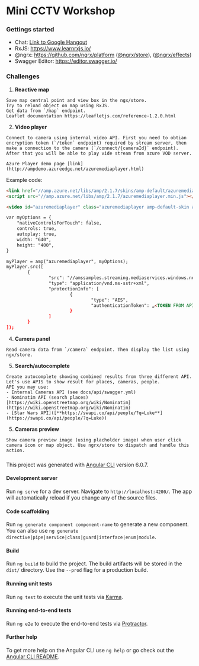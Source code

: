 # Mini CCTV Workshop

### Gettings started
- Chat: [Link to Google Hangout](https://hangouts.google.com/call/Y87d-4OjRCM3qZvLEZy4AAEI)
- RxJS:  https://www.learnrxjs.io/
- @ngrx: https://github.com/ngrx/platform ([@ngrx/store](https://github.com/ngrx/platform/blob/master/docs/store/README.md)), ([@ngrx/effects](https://github.com/ngrx/platform/blob/master/docs/effects/README.md))
- Swagger Editor: https://editor.swagger.io/

### Challenges
 1. **Reactive map**
 ```
 Save map central point and view box in the ngx/store.
 Try to reload object on map using RxJS.
 Get data from `/map` endpoint.
Leaflet documentation https://leafletjs.com/reference-1.2.0.html
 ```
 2.  **Video player**
 ```
Connect to camera using internal video API. First you need to obtian encryption token (`/token` endpoint) required by stream server, then make a connection to the camera (`/connect/{cameraId}` endpoint).
After that you will be able to play vide stream from azure VOD server.

Azure Player demo page [link](http://ampdemo.azureedge.net/azuremediaplayer.html)
 ```
Example code:
```html
<link href="//amp.azure.net/libs/amp/2.1.7/skins/amp-default/azuremediaplayer.min.css" rel="stylesheet">
<script src="//amp.azure.net/libs/amp/2.1.7/azuremediaplayer.min.js"></script>

<video id="azuremediaplayer" class="azuremediaplayer amp-default-skin amp-big-play-centered" tabindex="0"></video>

var myOptions = {
	"nativeControlsForTouch": false,
	controls: true,
	autoplay: true,
	width: "640",
	height: "400",
}

myPlayer = amp("azuremediaplayer", myOptions);
myPlayer.src([
        {
                "src": "//amssamples.streaming.mediaservices.windows.net/830584f8-f0c8-4e41-968b-6538b9380aa5/TearsOfSteelTeaser.ism/manifest",
                "type": "application/vnd.ms-sstr+xml",
                "protectionInfo": [
                        {
                                "type": "AES",
                                "authenticationToken": „<TOKEN FROM API”
                        }
                ]
        }
]);
```
 4. **Camera panel**
 ```
 Read camera data from `/camera` endpoint. Then display the list using ngx/store.
 ```
 5. **Search/autocomplete**
 ```
Create autocomplete showing combined results from three different API. Let's use APIS to show result for places, cameras, people.
API you may use:
- Internal Cameras API (see docs/api/swagger.yml)
- Nominatim API (search places)  [https://wiki.openstreetmap.org/wiki/Nominatim](https://wiki.openstreetmap.org/wiki/Nominatim)
- [Star Wars API]([**https://swapi.co/api/people/?q=Luke**](https://swapi.co/api/people/?q=Luke))
 ```
 5. **Cameras preview**
```
Show camera preview image (using placholder image) when user click camera icon or map object. Use ngrx/store to dispatch and handle this action.
```

###
This project was generated with [Angular CLI](https://github.com/angular/angular-cli) version 6.0.7.

#### Development server
Run `ng serve` for a dev server. Navigate to `http://localhost:4200/`. The app will automatically reload if you change any of the source files.

#### Code scaffolding

Run `ng generate component component-name` to generate a new component. You can also use `ng generate directive|pipe|service|class|guard|interface|enum|module`.

#### Build

Run `ng build` to build the project. The build artifacts will be stored in the `dist/` directory. Use the `--prod` flag for a production build.

#### Running unit tests

Run `ng test` to execute the unit tests via [Karma](https://karma-runner.github.io).

#### Running end-to-end tests

Run `ng e2e` to execute the end-to-end tests via [Protractor](http://www.protractortest.org/).

#### Further help

To get more help on the Angular CLI use `ng help` or go check out the [Angular CLI README](https://github.com/angular/angular-cli/blob/master/README.md).
